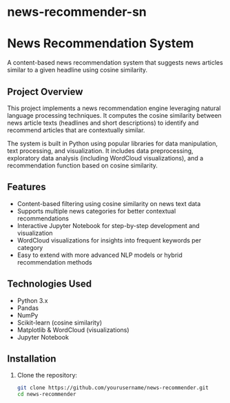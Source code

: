 # news-recommender-sn
# News Recommendation System

A content-based news recommendation system that suggests news articles similar to a given headline using cosine similarity.

## Project Overview

This project implements a news recommendation engine leveraging natural language processing techniques. It computes the cosine similarity between news article texts (headlines and short descriptions) to identify and recommend articles that are contextually similar.

The system is built in Python using popular libraries for data manipulation, text processing, and visualization. It includes data preprocessing, exploratory data analysis (including WordCloud visualizations), and a recommendation function based on cosine similarity.

## Features

- Content-based filtering using cosine similarity on news text data
- Supports multiple news categories for better contextual recommendations
- Interactive Jupyter Notebook for step-by-step development and visualization
- WordCloud visualizations for insights into frequent keywords per category
- Easy to extend with more advanced NLP models or hybrid recommendation methods

## Technologies Used

- Python 3.x
- Pandas
- NumPy
- Scikit-learn (cosine similarity)
- Matplotlib & WordCloud (visualizations)
- Jupyter Notebook

## Installation

1. Clone the repository:
   ```bash
   git clone https://github.com/yourusername/news-recommender.git
   cd news-recommender
